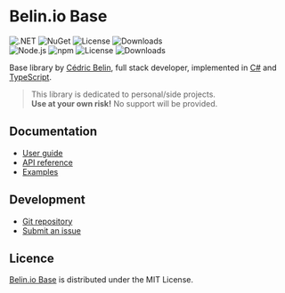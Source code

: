 # Belin.io Base
![.NET](https://badgen.net/badge/.net/%3E%3D8.0/green) ![NuGet](https://badgen.net/nuget/v/Belin.Base) ![License](https://badgen.net/badge/license/MIT/blue) ![Downloads](https://badgen.net/nuget/dt/Belin.Base)  
![Node.js](https://badgen.net/npm/node/@cedx/base) ![npm](https://badgen.net/npm/v/@cedx/base) ![License](https://badgen.net/npm/license/@cedx/base) ![Downloads](https://badgen.net/npm/dt/@cedx/base)

Base library by [Cédric Belin](https://belin.io), full stack developer,
implemented in [C#](https://learn.microsoft.com/en-us/dotnet/csharp) and [TypeScript](https://www.typescriptlang.org).

> This library is dedicated to personal/side projects.  
> **Use at your own risk!** No support will be provided.

## Documentation
- [User guide](https://github.com/cedx/base/wiki)
- [API reference](https://cedx.github.io/base)
- [Examples](https://github.com/cedx/base/tree/main/example)

## Development
- [Git repository](https://github.com/cedx/base)
- [Submit an issue](https://github.com/cedx/base/issues)

## Licence
[Belin.io Base](https://github.com/cedx/base) is distributed under the MIT License.
